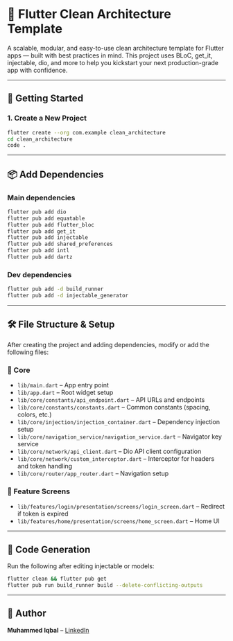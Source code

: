 # 🧼 Flutter Clean Architecture Template

A scalable, modular, and easy-to-use clean architecture template for Flutter apps — built with best practices in mind. This project uses BLoC, get_it, injectable, dio, and more to help you kickstart your next production-grade app with confidence.

---

## 🚀 Getting Started

### 1. Create a New Project
```bash
flutter create --org com.example clean_architecture
cd clean_architecture
code .
```

---

## 📦 Add Dependencies

### Main dependencies
```bash
flutter pub add dio
flutter pub add equatable
flutter pub add flutter_bloc
flutter pub add get_it
flutter pub add injectable
flutter pub add shared_preferences
flutter pub add intl
flutter pub add dartz
```

### Dev dependencies
```bash
flutter pub add -d build_runner
flutter pub add -d injectable_generator
```

---

## 🛠️ File Structure & Setup

After creating the project and adding dependencies, modify or add the following files:

### 🔧 Core
- `lib/main.dart` – App entry point
- `lib/app.dart` – Root widget setup
- `lib/core/constants/api_endpoint.dart` – API URLs and endpoints
- `lib/core/constants/constants.dart` – Common constants (spacing, colors, etc.)
- `lib/core/injection/injection_container.dart` – Dependency injection setup
- `lib/core/navigation_service/navigation_service.dart` – Navigator key service
- `lib/core/network/api_client.dart` – Dio API client configuration
- `lib/core/network/custom_interceptor.dart` – Interceptor for headers and token handling
- `lib/core/router/app_router.dart` – Navigation setup

### 🧩 Feature Screens
- `lib/features/login/presentation/screens/login_screen.dart` – Redirect if token is expired
- `lib/features/home/presentation/screens/home_screen.dart` – Home UI

---

## 🔁 Code Generation

Run the following after editing injectable or models:
```bash
flutter clean && flutter pub get
flutter pub run build_runner build --delete-conflicting-outputs
```

---


## 📣 Author

**Muhammed Iqbal** – [LinkedIn](https://linkedin.com/in/iqbaltld)
